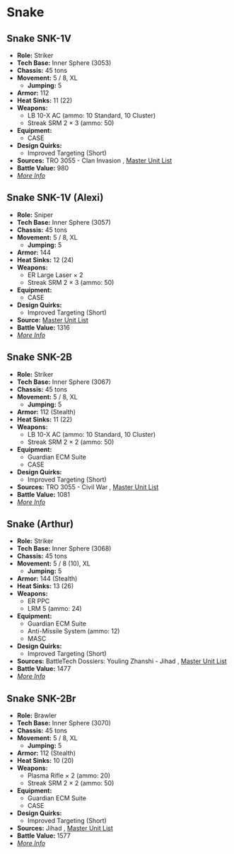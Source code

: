 # Snake 

## Snake SNK-1V 

- **Role:** Striker 
- **Tech Base:** Inner Sphere (3053) 
- **Chassis:** 45 tons 
- **Movement:** 5 / 8, XL 
  - **Jumping:** 5 
- **Armor:** 112 
- **Heat Sinks:** 11 (22) 
- **Weapons:** 
  - LB 10-X AC (ammo: 10 Standard, 10 Cluster) 
  - Streak SRM 2 × 3 (ammo: 50) 
- **Equipment:** 
  - CASE 
- **Design Quirks:** 
  - Improved Targeting (Short) 
- **Sources:** TRO 3055 - Clan Invasion , [Master Unit List](http://masterunitlist.info/Unit/Details/2974/snake-snk-1v) 
- **Battle Value:** 980 
- [*More Info*](snake/snake_snk-1v.md) 

## Snake SNK-1V (Alexi) 

- **Role:** Sniper 
- **Tech Base:** Inner Sphere (3057) 
- **Chassis:** 45 tons 
- **Movement:** 5 / 8, XL 
  - **Jumping:** 5 
- **Armor:** 144 
- **Heat Sinks:** 12 (24) 
- **Weapons:** 
  - ER Large Laser × 2 
  - Streak SRM 2 × 3 (ammo: 50) 
- **Equipment:** 
  - CASE 
- **Design Quirks:** 
  - Improved Targeting (Short) 
- **Source:** [Master Unit List](http://masterunitlist.info/Unit/Details/2975/snake-snk-1v-alexi) 
- **Battle Value:** 1316 
- [*More Info*](snake/snake_snk-1v_alexi.md) 

## Snake SNK-2B 

- **Role:** Striker 
- **Tech Base:** Inner Sphere (3067) 
- **Chassis:** 45 tons 
- **Movement:** 5 / 8, XL 
  - **Jumping:** 5 
- **Armor:** 112 (Stealth) 
- **Heat Sinks:** 11 (22) 
- **Weapons:** 
  - LB 10-X AC (ammo: 10 Standard, 10 Cluster) 
  - Streak SRM 2 × 2 (ammo: 50) 
- **Equipment:** 
  - Guardian ECM Suite 
  - CASE 
- **Design Quirks:** 
  - Improved Targeting (Short) 
- **Sources:** TRO 3055 - Civil War , [Master Unit List](http://masterunitlist.info/Unit/Details/2976/snake-snk-2b) 
- **Battle Value:** 1081 
- [*More Info*](snake/snake_snk-2b.md) 

## Snake (Arthur) 

- **Role:** Striker 
- **Tech Base:** Inner Sphere (3068) 
- **Chassis:** 45 tons 
- **Movement:** 5 / 8 (10), XL 
  - **Jumping:** 5 
- **Armor:** 144 (Stealth) 
- **Heat Sinks:** 13 (26) 
- **Weapons:** 
  - ER PPC 
  - LRM 5 (ammo: 24) 
- **Equipment:** 
  - Guardian ECM Suite 
  - Anti-Missile System (ammo: 12) 
  - MASC 
- **Design Quirks:** 
  - Improved Targeting (Short) 
- **Sources:** BattleTech Dossiers: Youling Zhanshi - Jihad , [Master Unit List](http://masterunitlist.info/Unit/Details/6982/snake-arthur) 
- **Battle Value:** 1477 
- [*More Info*](snake/snake_arthur.md) 

## Snake SNK-2Br 

- **Role:** Brawler 
- **Tech Base:** Inner Sphere (3070) 
- **Chassis:** 45 tons 
- **Movement:** 5 / 8, XL 
  - **Jumping:** 5 
- **Armor:** 112 (Stealth) 
- **Heat Sinks:** 10 (20) 
- **Weapons:** 
  - Plasma Rifle × 2 (ammo: 20) 
  - Streak SRM 2 × 2 (ammo: 50) 
- **Equipment:** 
  - Guardian ECM Suite 
  - CASE 
- **Design Quirks:** 
  - Improved Targeting (Short) 
- **Sources:** Jihad , [Master Unit List](http://masterunitlist.info/Unit/Details/2977/snake-snk-2br) 
- **Battle Value:** 1577 
- [*More Info*](snake/snake_snk-2br.md) 


